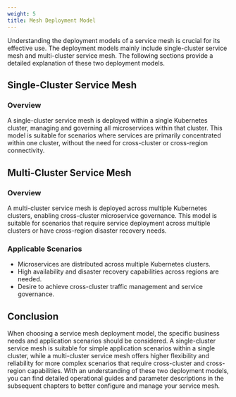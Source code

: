 ```yaml
---
weight: 5
title: Mesh Deployment Model
---
```


Understanding the deployment models of a service mesh is crucial for its effective use. The deployment models mainly include single-cluster service mesh and multi-cluster service mesh. The following sections provide a detailed explanation of these two deployment models.

## Single-Cluster Service Mesh

### Overview

A single-cluster service mesh is deployed within a single Kubernetes cluster, managing and governing all microservices within that cluster. This model is suitable for scenarios where services are primarily concentrated within one cluster, without the need for cross-cluster or cross-region connectivity.

## Multi-Cluster Service Mesh

### Overview

A multi-cluster service mesh is deployed across multiple Kubernetes clusters, enabling cross-cluster microservice governance. This model is suitable for scenarios that require service deployment across multiple clusters or have cross-region disaster recovery needs.

### Applicable Scenarios

- Microservices are distributed across multiple Kubernetes clusters.
- High availability and disaster recovery capabilities across regions are needed.
- Desire to achieve cross-cluster traffic management and service governance.

## Conclusion

When choosing a service mesh deployment model, the specific business needs and application scenarios should be considered. A single-cluster service mesh is suitable for simple application scenarios within a single cluster, while a multi-cluster service mesh offers higher flexibility and reliability for more complex scenarios that require cross-cluster and cross-region capabilities. With an understanding of these two deployment models, you can find detailed operational guides and parameter descriptions in the subsequent chapters to better configure and manage your service mesh.
